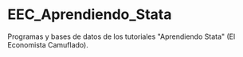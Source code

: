 # EEC_Aprendiendo_Stata
 Programas y bases de datos de los tutoriales "Aprendiendo Stata" (El Economista Camuflado).
